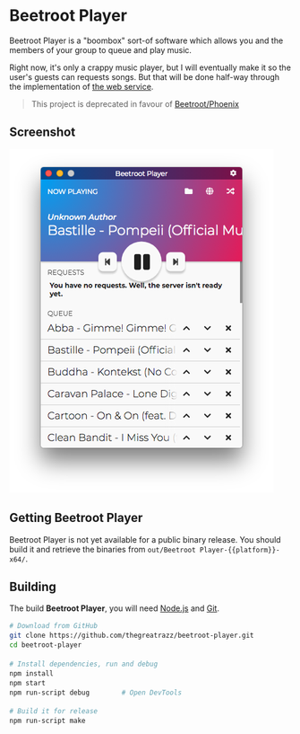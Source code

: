 # Beetroot Player

Beetroot Player is a "boombox" sort-of software which allows you and the
members of your group to queue and play music.

Right now, it's only a crappy music player, but I will eventually make it so
the user's guests can requests songs. But that will be done half-way through
the implementation of [the web service][beetroot-server].

>
> This project is deprecated in favour of [Beetroot/Phoenix](https://github.com/thegreatrazz/BeetrootPhoenix)
>

## Screenshot

![Beetroot Player - Build 2019-05-12 17-17](vanity.png)

## Getting Beetroot Player

Beetroot Player is not yet available for a public binary release. You should
build it and retrieve the binaries from
`out/Beetroot Player-{{platform}}-x64/`.

## Building

The build **Beetroot Player**, you will need [Node.js] and [Git].

```bash
# Download from GitHub
git clone https://github.com/thegreatrazz/beetroot-player.git
cd beetroot-player

# Install dependencies, run and debug
npm install
npm start
npm run-script debug        # Open DevTools

# Build it for release
npm run-script make
```

[beetroot-server]: https://github.com/thegreatrazz/beetroot-server
[Node.js]: https://nodejs.org/
[Git]: https://git-scm.com/
